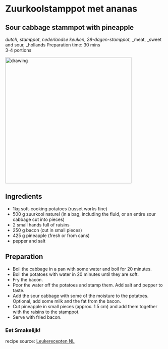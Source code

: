 #  Zuurkoolstamppot met ananas 
## Sour cabbage stammpot with pineapple 
_dutch_, _stamppot_, _nederlandse keuken_, _28-dagen-stamppot_, _meat, _sweet and sour, _hollands
Preparation time: 30 mins  
3-4 portions  

<img src="images/dag-03_Zuurkoolstamppot met ananas.JPG" alt="drawing" width="400"/>  

## Ingredients
* 1kg soft-cooking potatoes (russet works fine)
* 500 g zuurkool naturel (in a bag, including the fluid, or an entire sour cabbage cut into pieces)
* 2 small hands full of raisins 
* 250 g bacon (cut in small pieces) 
* 425 g pineapple (fresh or from cans) 
* pepper and salt 

## Preparation
* Boil the cabbage in a pan with some water and boil for 20 minutes. 
* Boil the potatoes with water in 20 minutes until they are soft. 
* Fry the bacon. 
* Poor the water off the potatoes and stamp them. Add salt and pepper to taste. 
* Add the sour cabbage with some of the moisture to the potatoes. Optional, add some milk and the fat from the bacon. 
* Cut pineapple in small pieces (approx. 1.5 cm) and add them together with the raisins to the stamppot. 
* Serve with fried bacon. 

### Eet Smakelijk!

recipe source: [Leukerecepten NL](https://www.leukerecepten.nl/recepten/zuurkoolstamppot-met-ananas/)

